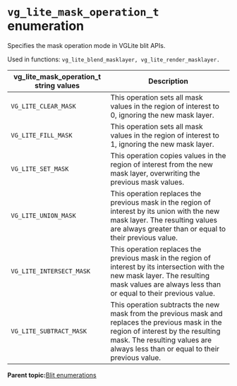 # `vg_lite_mask_operation_t` enumeration 

Specifies the mask operation mode in VGLite blit APIs.

Used in functions: `vg_lite_blend_masklayer, vg_lite_render_masklayer.`

|vg\_lite\_mask\_operation\_t string values|Description|
|------------------------------------------|-------------|
|`VG_LITE_CLEAR_MASK`|This operation sets all mask values in the region of interest to 0, ignoring the new mask layer.|
|`VG_LITE_FILL_MASK`|This operation sets all mask values in the region of interest to 1, ignoring the new mask layer.|
|`VG_LITE_SET_MASK`|This operation copies values in the region of interest from the new mask layer, overwriting the previous mask values.|
|`VG_LITE_UNION_MASK`|This operation replaces the previous mask in the region of interest by its union with the new mask layer. The resulting values are always greater than or equal to their previous value.|
|`VG_LITE_INTERSECT_MASK`|This operation replaces the previous mask in the region of interest by its intersection with the new mask layer. The resulting mask values are always less than or equal to their previous value.|
|`VG_LITE_SUBTRACT_MASK`|This operation subtracts the new mask from the previous mask and replaces the previous mask in the region of interest by the resulting mask. The resulting values are always less than or equal to their previous value.|

**Parent topic:**[Blit enumerations](../topics/blit_enumerations.md)

